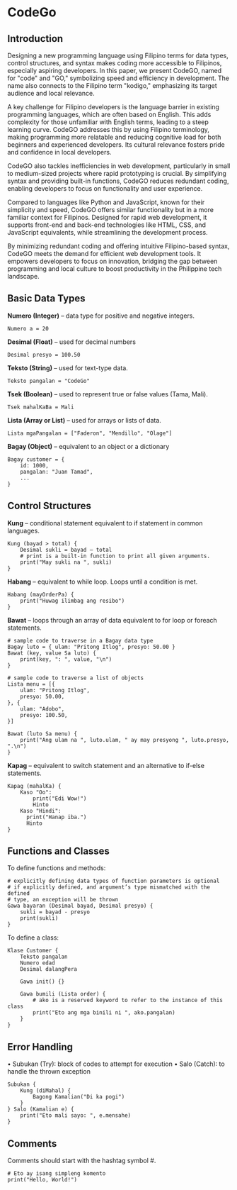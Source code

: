 # CodeGo

## Introduction
Designing a new programming language using Filipino terms for data types, control structures, and syntax makes coding more accessible to Filipinos, especially aspiring developers. In this paper, we present CodeGO, named for "code" and "GO," symbolizing speed and efficiency in development. The name also connects to the Filipino term "kodigo," emphasizing its target audience and local relevance.
 
A key challenge for Filipino developers is the language barrier in existing programming languages, which are often based on English. This adds complexity for those unfamiliar with English terms, leading to a steep learning curve. CodeGO addresses this by using Filipino terminology, making programming more relatable and reducing cognitive load for both beginners and experienced developers. Its cultural relevance fosters pride and confidence in local developers.
 
CodeGO also tackles inefficiencies in web development, particularly in small to medium-sized projects where rapid prototyping is crucial. By simplifying syntax and providing built-in functions, CodeGO reduces redundant coding, enabling developers to focus on functionality and user experience.
 
Compared to languages like Python and JavaScript, known for their simplicity and speed, CodeGO offers similar functionality but in a more familiar context for Filipinos. Designed for rapid web development, it supports front-end and back-end technologies like HTML, CSS, and JavaScript equivalents, while streamlining the development process.
 
By minimizing redundant coding and offering intuitive Filipino-based syntax, CodeGO meets the demand for efficient web development tools. It empowers developers to focus on innovation, bridging the gap between programming and local culture to boost productivity in the Philippine tech landscape.


## Basic Data Types

**Numero (Integer)** – data type for positive and negative integers.

```
Numero a = 20
```

**Desimal (Float)** – used for decimal numbers

```
Desimal presyo = 100.50
```

**Teksto (String)** – used for text-type data.

```
Teksto pangalan = "CodeGo"
```

**Tsek (Boolean)** – used to represent true or false values (Tama, Mali).

```
Tsek mahalKaBa = Mali
```

**Lista (Array or List)** – used for arrays or lists of data. 

```
Lista mgaPangalan = ["Faderon", "Mendillo", "Olage"]
```

**Bagay (Object)** – equivalent to an object or a dictionary

```
Bagay customer = {
	id: 1000,
	pangalan: "Juan Tamad",
	...
}
```

## Control Structures

**Kung** – conditional statement equivalent to if statement in common languages.

```
Kung (bayad > total) {
    Desimal sukli = bayad – total
    # print is a built-in function to print all given arguments.
    print("May sukli na ", sukli)  
}
```

**Habang** – equivalent to while loop. Loops until a condition is met.

```
Habang (mayOrderPa) {
    print("Huwag ilimbag ang resibo")
}
```

**Bawat** – loops through an array of data equivalent to for loop or foreach statements.

```
# sample code to traverse in a Bagay data type 
Bagay luto = { ulam: "Pritong Itlog", presyo: 50.00 }
Bawat (key, value Sa luto) {
    print(key, ": ", value, "\n")
}
```

```
# sample code to traverse a list of objects
Lista menu = [{
    ulam: "Pritong Itlog",
    presyo: 50.00,
}, {
    ulam: "Adobo",
    presyo: 100.50,
}]

Bawat (luto Sa menu) {
    print("Ang ulam na ", luto.ulam, " ay may presyong ", luto.presyo, ".\n")
}
```

**Kapag** – equivalent to switch statement and an alternative to if-else statements.

```
Kapag (mahalKa) {
    Kaso "Oo":
        print("Edi Wow!")
        Hinto
    Kaso "Hindi":
      print("Hanap iba.")
      Hinto
}
```

## Functions and Classes

To define functions and methods:

```
# explicitly defining data types of function parameters is optional
# if explicitly defined, and argument’s type mismatched with the defined
# type, an exception will be thrown 
Gawa bayaran (Desimal bayad, Desimal presyo) {
    sukli = bayad - presyo
    print(sukli)
}
```

To define a class:

```
Klase Customer {
    Teksto pangalan
    Numero edad
    Desimal dalangPera

    Gawa init() {}

    Gawa bumili (Lista order) {
        # ako is a reserved keyword to refer to the instance of this class
        print("Eto ang mga binili ni ", ako.pangalan)
    }
}
```

## Error Handling
•	Subukan (Try): block of codes to attempt for execution
•	Salo (Catch): to handle the thrown exception

```
Subukan {
    Kung (diMahal) {
        Bagong Kamalian("Di ka pogi")
    }
} Salo (Kamalian e) {
    print("Eto mali sayo: ", e.mensahe)
}
```


## Comments
Comments should start with the hashtag symbol #.

```
# Eto ay isang simpleng komento
print("Hello, World!")
```
